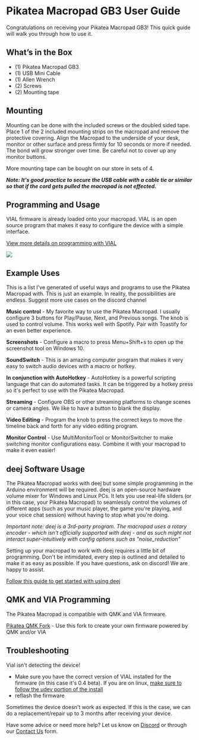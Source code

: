 

# Pikatea Macropad GB3 User Guide
Congratulations on receiving your Pikatea Macropad GB3! This quick guide will walk you through how to use it.

## What’s in the Box
* (1) Pikatea Macropad GB3
* (1) USB Mini Cable
* (1) Allen Wrench
* (2) Screws
* (2) Mounting tape

## Mounting
Mounting can be done with the included screws or the doubled sided tape. Place 1 of the 2 included mounting strips on the macropad and remove the protective covering. Align the Macropad to the underside of your desk, monitor or other surface and press firmly for 10 seconds or more if needed. The bond will grow stronger over time. Be careful not to cover up any monitor buttons.

More mounting tape can be bought on our store in sets of 4.

***Note: It's good practice to secure the USB cable with a cable tie or similar so that if the cord gets pulled the macropad is not effected.***

## Programming and Usage
VIAL firmware is already loaded onto your macropad. VIAL is an open source program that makes it easy to configure the device with a simple interface.

[View more details on programming with VIAL]()

![](/assets/pikatea-macropad-gb3-vial.png)


## Example Uses
This is a list I've generated of useful ways and programs to use the Pikatea Macropad with. This is just an example. In reality, the possibilities are endless. Suggest more use cases on the discord channel

**Music control** - My favorite way to use the Pikatea Macropad. I usually configure 3 buttons for Play/Pause, Next, and Previous songs. The knob is used to control volume. This works well with Spotify. Pair with Toastify for an even better experience.

**Screenshots** - Configure a macro to press Menu+Shift+s to open up the screenshot tool on Windows 10.

**SoundSwitch** - This is an amazing computer program that makes it very easy to switch audio devices with a macro or hotkey.

**In conjunction with AutoHotkey** - AutoHotkey is a powerful scripting language that can do automated tasks. It can be triggered by a hotkey press so it's perfect to use with the Pikatea Macropad.

**Streaming** - Configure OBS or other streaming platforms to change scenes or camera angles. We like to have a button to blank the display.

**Video Editing** - Program the knob to press the correct keys to move the timeline back and forth for any video editing program. 

**Monitor Control** - Use MultiMonitorTool or MonitorSwitcher to make switching monitor configurations easy. Combine it with your macropad to make it even easier!

## deej Software Usage
The Pikatea Macropad works with deej but some simple programming in the Arduino environment will be required. deej is an open-source hardware volume mixer for Windows and Linux PCs. It lets you use real-life sliders (or in this case, your Pikatea Macropad) to seamlessly control the volumes of different apps (such as your music player, the game you're playing, and your voice chat session) without having to stop what you're doing.

*Important note: deej is a 3rd-party program. The macropad uses a rotary encoder - which isn't officially supported with deej - and as such might not interact super-intuitively with config options such as "noise_reduction"*

Setting up your macropad to work with deej requires a little bit of programming. Don't be intimidated, every step is outlined and detailed to make it as easy as possible. If you have questions, ask on discord! We are happy to assist.

[Follow this guide to get started with using deej]()
 
## QMK and VIA Programming
The Pikatea Macropad is compatible with QMK and VIA firmware.

[Pikatea QMK Fork]() - Use this fork to create your own firmware powered by QMK and/or VIA

## Troubleshooting
Vial isn't detecting the device!
* Make sure you have the correct version of VIAL installed for the firmware (in this case it's 0.4 beta). If you are on linux, [make sure to follow the udev portion of the install]()
* reflash the firmware

Sometimes the device doesn't work as expected. If this is the case, we can do a replacement/repair up to 3 months after receiving your device.

Have some advice or need more help? Let us know on [Discord]() or through our [Contact Us]() form.

##